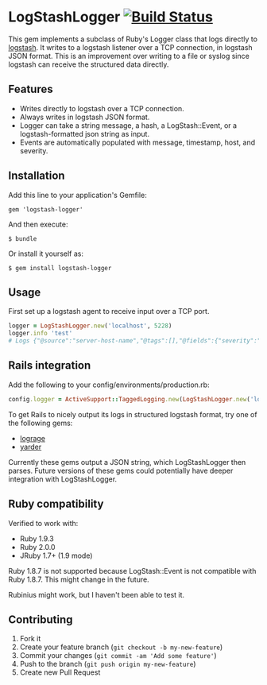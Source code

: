 # LogStashLogger [![Build Status](https://travis-ci.org/dwbutler/logstash-logger.png?branch=master)](https://travis-ci.org/dwbutler/logstash-logger)

This gem implements a subclass of Ruby's Logger class that logs directly to [logstash](http://logstash.net).
It writes to a logstash listener over a TCP connection, in logstash JSON format. This is an improvement over
writing to a file or syslog since logstash can receive the structured data directly.

## Features

* Writes directly to logstash over a TCP connection.
* Always writes in logstash JSON format.
* Logger can take a string message, a hash, a LogStash::Event, or a logstash-formatted json string as input.
* Events are automatically populated with message, timestamp, host, and severity.

## Installation

Add this line to your application's Gemfile:

    gem 'logstash-logger'

And then execute:

    $ bundle

Or install it yourself as:

    $ gem install logstash-logger

## Usage

First set up a logstash agent to receive input over a TCP port.

```ruby
logger = LogStashLogger.new('localhost', 5228)
logger.info 'test'
# Logs {"@source":"server-host-name","@tags":[],"@fields":{"severity":"INFO"},"@message":"test","@timestamp":"2012-12-15T00:48:29+00:00"}
```

## Rails integration

Add the following to your config/environments/production.rb:

```ruby
config.logger = ActiveSupport::TaggedLogging.new(LogStashLogger.new('localhost', 5228))
```

To get Rails to nicely output its logs in structured logstash format, try one of the following gems:

* [lograge](https://github.com/roidrage/lograge)
* [yarder](https://github.com/rurounijones/yarder)

Currently these gems output a JSON string, which LogStashLogger then parses.
Future versions of these gems could potentially have deeper integration with LogStashLogger.

## Ruby compatibility

Verified to work with:

* Ruby 1.9.3
* Ruby 2.0.0
* JRuby 1.7+ (1.9 mode)

Ruby 1.8.7 is not supported because LogStash::Event is not compatible with Ruby 1.8.7. This might change in the future.

Rubinius might work, but I haven't been able to test it.

## Contributing

1. Fork it
2. Create your feature branch (`git checkout -b my-new-feature`)
3. Commit your changes (`git commit -am 'Add some feature'`)
4. Push to the branch (`git push origin my-new-feature`)
5. Create new Pull Request
